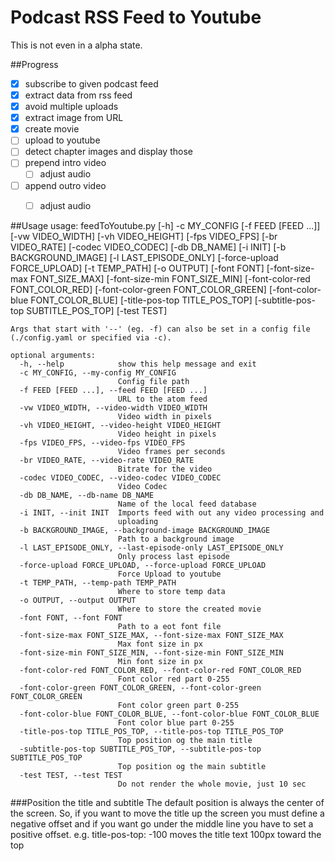 # Podcast RSS Feed to Youtube
 
This is not even in a alpha state. 

##Progress

- [x] subscribe to given podcast feed
- [x] extract data from rss feed
- [x] avoid multiple uploads
- [x] extract image from URL
- [x] create movie
- [ ] upload to youtube
- [ ] detect chapter images and display those
- [ ] prepend intro video
    - [ ] adjust audio
- [ ] append outro video
    - [ ] adjust audio
 
 

##Usage
    usage: feedToYoutube.py [-h] -c MY_CONFIG [-f FEED [FEED ...]]
                            [-vw VIDEO_WIDTH] [-vh VIDEO_HEIGHT] [-fps VIDEO_FPS]
                            [-br VIDEO_RATE] [-codec VIDEO_CODEC] [-db DB_NAME]
                            [-i INIT] [-b BACKGROUND_IMAGE] [-l LAST_EPISODE_ONLY]
                            [-force-upload FORCE_UPLOAD] [-t TEMP_PATH]
                            [-o OUTPUT] [-font FONT]
                            [-font-size-max FONT_SIZE_MAX]
                            [-font-size-min FONT_SIZE_MIN]
                            [-font-color-red FONT_COLOR_RED]
                            [-font-color-green FONT_COLOR_GREEN]
                            [-font-color-blue FONT_COLOR_BLUE]
                            [-title-pos-top TITLE_POS_TOP]
                            [-subtitle-pos-top SUBTITLE_POS_TOP] [-test TEST]
    
    Args that start with '--' (eg. -f) can also be set in a config file
    (./config.yaml or specified via -c).
    
    optional arguments:
      -h, --help            show this help message and exit
      -c MY_CONFIG, --my-config MY_CONFIG
                            Config file path
      -f FEED [FEED ...], --feed FEED [FEED ...]
                            URL to the atom feed
      -vw VIDEO_WIDTH, --video-width VIDEO_WIDTH
                            Video width in pixels
      -vh VIDEO_HEIGHT, --video-height VIDEO_HEIGHT
                            Video height in pixels
      -fps VIDEO_FPS, --video-fps VIDEO_FPS
                            Video frames per seconds
      -br VIDEO_RATE, --video-rate VIDEO_RATE
                            Bitrate for the video
      -codec VIDEO_CODEC, --video-codec VIDEO_CODEC
                            Video Codec
      -db DB_NAME, --db-name DB_NAME
                            Name of the local feed database
      -i INIT, --init INIT  Imports feed with out any video processing and
                            uploading
      -b BACKGROUND_IMAGE, --background-image BACKGROUND_IMAGE
                            Path to a background image
      -l LAST_EPISODE_ONLY, --last-episode-only LAST_EPISODE_ONLY
                            Only process last episode
      -force-upload FORCE_UPLOAD, --force-upload FORCE_UPLOAD
                            Force Upload to youtube
      -t TEMP_PATH, --temp-path TEMP_PATH
                            Where to store temp data
      -o OUTPUT, --output OUTPUT
                            Where to store the created movie
      -font FONT, --font FONT
                            Path to a eot font file
      -font-size-max FONT_SIZE_MAX, --font-size-max FONT_SIZE_MAX
                            Max font size in px
      -font-size-min FONT_SIZE_MIN, --font-size-min FONT_SIZE_MIN
                            Min font size in px
      -font-color-red FONT_COLOR_RED, --font-color-red FONT_COLOR_RED
                            Font color red part 0-255
      -font-color-green FONT_COLOR_GREEN, --font-color-green FONT_COLOR_GREEN
                            Font color green part 0-255
      -font-color-blue FONT_COLOR_BLUE, --font-color-blue FONT_COLOR_BLUE
                            Font color blue part 0-255
      -title-pos-top TITLE_POS_TOP, --title-pos-top TITLE_POS_TOP
                            Top position og the main title
      -subtitle-pos-top SUBTITLE_POS_TOP, --subtitle-pos-top SUBTITLE_POS_TOP
                            Top position og the main subtitle
      -test TEST, --test TEST
                            Do not render the whole movie, just 10 sec
    
###Position the title and subtitle
The default position is always the center of the screen. 
So, if you want to move the title up the screen you must define a negative offset
and if you want go under the middle line you have to set a positive offset.
e.g. title-pos-top: -100 moves the title text 100px toward the top